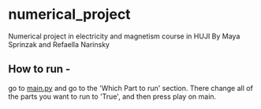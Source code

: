 # numerical_project
Numerical project in electricity and magnetism course in HUJI By Maya Sprinzak and Refaella Narinsky

## How to run -
go to [main.py](main.py) and go to the 'Which Part to run' section. There change all of the parts you want to run to 'True', and then press play on main.

